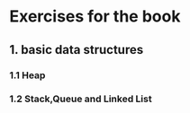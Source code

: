 # Exercises for the book

## 1. basic data structures

### 1.1 Heap

### 1.2 Stack,Queue and Linked List

